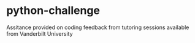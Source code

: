 ﻿# python-challenge
Assitance provided on coding feedback from tutoring sessions available from Vanderbilt University 
